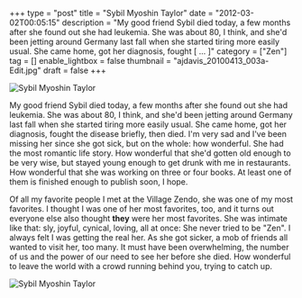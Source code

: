 +++
type = "post"
title = "Sybil Myoshin Taylor"
date = "2012-03-02T00:05:15"
description = "My good friend Sybil died today, a few months after she found out she had leukemia. She was about 80, I think, and she'd been jetting around Germany last fall when she started tiring more easily usual. She came home, got her diagnosis, fought [ ... ]"
category = ["Zen"]
tag = []
enable_lightbox = false
thumbnail = "ajdavis_20100413_003a-Edit.jpg"
draft = false
+++

<p><img style="display:block; margin-left:auto; margin-right:auto;" src="IMG_7710.jpg" title="Sybil Myoshin Taylor" /></p>
<p>My good friend Sybil died today, a few months after she found out she
had leukemia. She was about 80, I think, and she'd been jetting around
Germany last fall when she started tiring more easily usual. She came
home, got her diagnosis, fought the disease briefly, then died. I'm very
sad and I've been missing her since she got sick, but on the whole: how
wonderful. She had the most romantic life story. How wonderful that
she'd gotten old enough to be very wise, but stayed young enough to get
drunk with me in restaurants. How wonderful that she was working on
three or four books. At least one of them is finished enough to publish
soon, I hope.</p>
<p>Of all my favorite people I met at the Village Zendo, she was one of my
most favorites. I thought I was one of her most favorites, too, and it
turns out everyone else also thought <strong>they</strong> were her most favorites.
She was intimate like that: sly, joyful, cynical, loving, all at once:
She never tried to be "Zen". I always felt I was getting the real her.
As she got sicker, a mob of friends all wanted to visit her, too many.
It must have been overwhelming, the number of us and the power of our
need to see her before she died. How wonderful to leave the world with a
crowd running behind you, trying to catch up.</p>
<p><img style="display:block; margin-left:auto; margin-right:auto;" src="ajdavis_20100413_003a-Edit.jpg" title="Sybil Myoshin Taylor" /></p>
